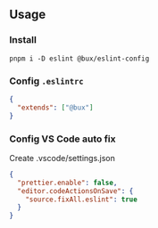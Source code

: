 ## Usage

### Install

```
pnpm i -D eslint @bux/eslint-config
```

### Config `.eslintrc`

```json
{
  "extends": ["@bux"]
}
```

### Config VS Code auto fix

Create .vscode/settings.json

```json
{
  "prettier.enable": false,
  "editor.codeActionsOnSave": {
    "source.fixAll.eslint": true
  }
}
```